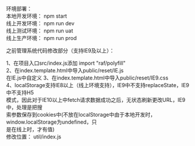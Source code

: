 环境部署： <br>
本地开发环境： npm start <br>
线上开发环境： npm run dev <br>
线上测试环境： npm run uat <br>
线上生产环境： npm run prod <br>

之前管理系统代码修改部分（支持IE9及以上）： <br>

 1、在项目入口src/index.js添加 import "raf/polyfill" <br>
 2、在index.template.html中导入public/reset/IE.js <br>
 	在IE.js中自定义
 3、在index.template.html中导入public/reset/IE9.css <br>
 4、localStorage支持IE8以上（线上环境支持），IE9中不支持replaceState，IE9中不支持H5<br>模式，因此对于IE10以上中fetch请求数据成功之后，无状态刷新更改URL，IE9中，处理是把搜<br>索参数保存到cookies中(不放在localStorage中由于本地开发时，window.localStorage为undefined，只<br>是在线上时，才有值)<br>
 修改位置： util/index.js 